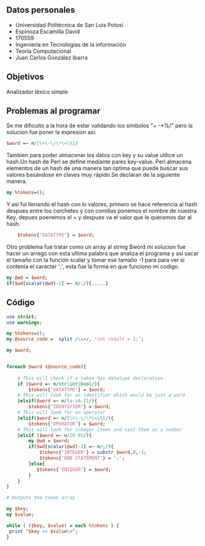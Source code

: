 ## Datos personales

 - Universidad Politécnica de San Luis Potosí
 - Espinoza Escamilla David
 - 170559
 - Ingeniería en Tecnologías de la información
 - Teoría Computacional
 - Juan Carlos González Ibarra
 
## Objetivos
Analizador léxico simple

## Problemas al programar  
Se me dificulto a la hora de estar validando los simbolos "+ -*%/" pero la solucion fue poner la expresion asi:
```Perl
$word =~ m/[\+\-\/\*\=\%]/
```
Tambien para poder almacenar los datos con key y su value utilice un hash.Un hash de Perl se define mediante pares key-value. Perl almacena elementos de un hash de una manera tan óptima que puede buscar sus valores basándose en claves muy rápido.Se declaran de la siguiente manera.
```Perl
my %tokens=();
```
Y asi fui llenando el hash con lo valores, primero se hace referencia al hash 
despues entre los corchetes y con comillas ponemos el nombre de nuestra Key, depues poenemos el = y despues va el valor que le queramos dar al hash.
```Perl
    $tokens{'DATATYPE'} = $word;
```
Otro problema fue tratar como un array al string $word mi solucion fue hacer un arrego con esta ultima palabra que analiza el programa y asi sacar el tamaño con la función scalar y tomar ese tamaño -1 para para ver si contenia el caracter ';', esta fue la forma en que funciono mi codigo.
```Perl
my @wd = $word;		 	
if($wd[scalar(@wd)-1] =~ m/;/){.....}
```
## Código

```Perl
use strict;
use warnings;

my %tokens=();
my @source_code =  split /\s+/, 'int result = 1;'; 

my $word;


foreach $word (@source_code){
    
    # This will check if a token has datatype declaration
    if ($word =~ m/str|int|bool/){        
		$tokens{'DATATYPE'} = $word;
    # This will look for an identifier which would be just a word
    }elsif($word =~ m/[a-zA-Z]/){		       
		$tokens{'IDENTIFIER'} = $word;
    # This will look for an operator
    }elsif($word =~ m/[\+\-\/\*\=\%]/){        
		$tokens{'OPERATOR'} = $word;
    # This will look for integer items and cast them as a number    
    }elsif ($word =~ m/[0-9]/){
		my @wd = $word;		 	
		if($wd[scalar(@wd)-1] =~ m/;/){			
			$tokens{'INTEGER'} = substr $word,0,-1;
			$tokens{'END STATEMENT'} = ';';
		}else{			   
		   $tokens{'INTEGER'} = $word;
		}	
	}
}

# Outputs the token array

my $key;
my $value;

while ( ($key, $value) = each %tokens ) {
 print "$key => $value\n";
}
```